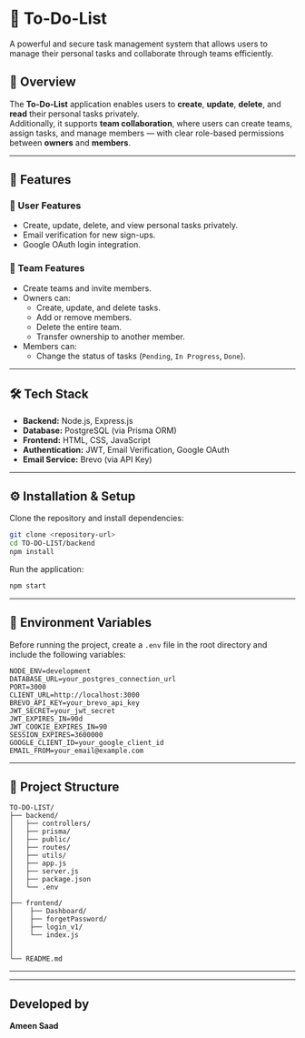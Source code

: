 # 📝 To-Do-List

A powerful and secure task management system that allows users to manage their personal tasks and collaborate through teams efficiently.

## 🚀 Overview

The **To-Do-List** application enables users to **create**, **update**, **delete**, and **read** their personal tasks privately.  
Additionally, it supports **team collaboration**, where users can create teams, assign tasks, and manage members — with clear role-based permissions between **owners** and **members**.

---

## 🔧 Features

### 👤 User Features

- Create, update, delete, and view personal tasks privately.
- Email verification for new sign-ups.
- Google OAuth login integration.

### 👥 Team Features

- Create teams and invite members.
- Owners can:
  - Create, update, and delete tasks.
  - Add or remove members.
  - Delete the entire team.
  - Transfer ownership to another member.
- Members can:
  - Change the status of tasks (`Pending`, `In Progress`, `Done`).

---

## 🛠️ Tech Stack

- **Backend:** Node.js, Express.js
- **Database:** PostgreSQL (via Prisma ORM)
- **Frontend:** HTML, CSS, JavaScript
- **Authentication:** JWT, Email Verification, Google OAuth
- **Email Service:** Brevo (via API Key)

---

## ⚙️ Installation & Setup

Clone the repository and install dependencies:

```bash
git clone <repository-url>
cd TO-DO-LIST/backend
npm install
```

Run the application:

```bash
npm start
```

---

## 🔐 Environment Variables

Before running the project, create a `.env` file in the root directory and include the following variables:

```env
NODE_ENV=development
DATABASE_URL=your_postgres_connection_url
PORT=3000
CLIENT_URL=http://localhost:3000
BREVO_API_KEY=your_brevo_api_key
JWT_SECRET=your_jwt_secret
JWT_EXPIRES_IN=90d
JWT_COOKIE_EXPIRES_IN=90
SESSION_EXPIRES=3600000
GOOGLE_CLIENT_ID=your_google_client_id
EMAIL_FROM=your_email@example.com
```

---

## 📂 Project Structure

```
TO-DO-LIST/
├── backend/
│   ├── controllers/
│   ├── prisma/
│   ├── public/
│   ├── routes/
│   ├── utils/
│   ├── app.js
│   ├── server.js
│   ├── package.json
│   └── .env
│
├── frontend/
│    ├── Dashboard/
│    ├── forgetPassword/
│    ├── login_v1/
│    └── index.js
│
│
└── README.md
```

---

---

## Developed by

**Ameen Saad**
